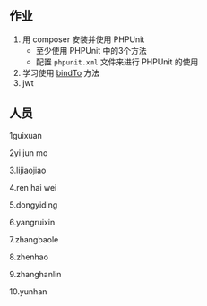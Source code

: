 ## 作业

1. 用 composer 安装并使用 PHPUnit 
   + 至少使用 PHPUnit  中的3个方法
   + 配置 `phpunit.xml` 文件来进行 PHPUnit 的使用
2. 学习使用 [bindTo](http://php.net/manual/zh/closure.bindto.php) 方法
3. jwt

## 人员

1guixuan

2yi jun mo

3.lijiaojiao

4.ren hai wei 

5.dongyiding

6.yangruixin

7.zhangbaole

8.zhenhao

9.zhanghanlin

10.yunhan